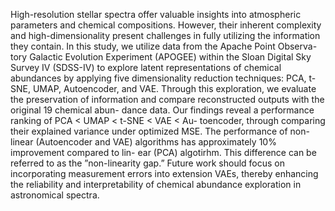 High-resolution stellar spectra offer valuable insights into atmospheric parameters and chemical compositions. However, their inherent complexity and high-dimensionality present challenges in fully utilizing the information they contain. In this study, we utilize data from the Apache Point Observa- tory Galactic Evolution Experiment (APOGEE) within the Sloan Digital Sky Survey IV (SDSS-IV) to explore latent representations of chemical abundances by applying five dimensionality reduction techniques: PCA, t-SNE, UMAP, Autoencoder, and VAE. Through this exploration, we evaluate the preservation of information and compare reconstructed outputs with the original 19 chemical abun- dance data. Our findings reveal a performance ranking of PCA < UMAP < t-SNE < VAE < Au- toencoder, through comparing their explained variance under optimized MSE. The performance of non-linear (Autoencoder and VAE) algorithms has approximately 10% improvement compared to lin- ear (PCA) algotirhm. This difference can be referred to as the ”non-linearity gap.” Future work should focus on incorporating measurement errors into extension VAEs, thereby enhancing the reliability and interpretability of chemical abundance exploration in astronomical spectra.
